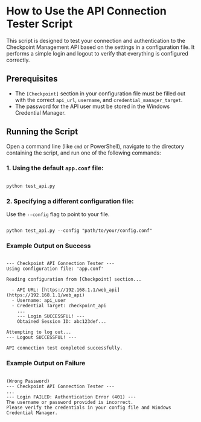 # How to Use the API Connection Tester Script
This script is designed to test your connection and authentication to the Checkpoint Management API based on the settings in a configuration file. It performs a simple login and logout to verify that everything is configured correctly.

## Prerequisites
- The `[Checkpoint]` section in your configuration file must be filled out with the correct `api_url`, `username`, and `credential_manager_target`.
- The password for the API user must be stored in the Windows Credential Manager.

## Running the Script
Open a command line (like `cmd` or PowerShell), navigate to the directory containing the script, and run one of the following commands:

### 1. Using the default `app.conf` file:
```

python test_api.py

```

### 2. Specifying a different configuration file:
Use the `--config` flag to point to your file.
```

python test_api.py --config "path/to/your/config.conf"

```

### Example Output on Success
```

--- Checkpoint API Connection Tester ---
Using configuration file: 'app.conf'

Reading configuration from [Checkpoint] section...

  - API URL: [https://192.168.1.1/web_api](https://192.168.1.1/web_api)
  - Username: api_user
  - Credential Target: checkpoint_api
    ...
    --- Login SUCCESSFUL! ---
    Obtained Session ID: abc123def...

Attempting to log out...
--- Logout SUCCESSFUL! ---

API connection test completed successfully.

```

### Example Output on Failure
```

(Wrong Password)
--- Checkpoint API Connection Tester ---
...
--- Login FAILED: Authentication Error (401) ---
The username or password provided is incorrect.
Please verify the credentials in your config file and Windows Credential Manager.
```
